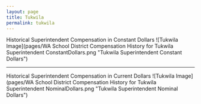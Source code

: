 ```yaml
---
layout: page
title: Tukwila
permalink: tukwila
---
```



Historical Superintendent Compensation in Constant Dollars
![Tukwila Image](pages/WA School District Compensation History for Tukwila Superintendent ConstantDollars.png "Tukwila Superintendent Constant Dollars")

___

Historical Superintendent Compensation in Current Dollars
![Tukwila Image](pages/WA School District Compensation History for Tukwila Superintendent NominalDollars.png "Tukwila Superintendent Nominal Dollars")